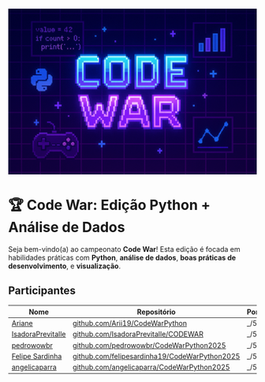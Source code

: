 ![Code War Banner](docs/img/banner.png)

# 🏆 Code War: Edição Python + Análise de Dados

Seja bem-vindo(a) ao campeonato **Code War**! Esta edição é focada em habilidades práticas com **Python**, **análise de dados**, **boas práticas de desenvolvimento**, e **visualização**.

## Participantes

| Nome              | Repositório                                                                 | Pontuação |
|-------------------|------------------------------------------------------------------------------|----------------|
| [Ariane](https://github.com/Arii19) | [github.com/Arii19/CodeWarPython](https://github.com/Arii19/CodeWarPython) | _/5 |
| [IsadoraPrevitalle](https://github.com/IsadoraPrevitalle) | [github.com/IsadoraPrevitalle/CODEWAR](https://github.com/IsadoraPrevitalle/CODEWAR) | _/5 |
| [pedrowowbr](https://github.com/pedrowowbr) | [github.com/pedrowowbr/CodeWarPython2025](https://github.com/pedrowowbr/CodeWarPython2025) | _/5 |
| [Felipe Sardinha](https://github.com/felipesardinha19) | [github.com/felipesardinha19/CodeWarPython2025](https://github.com/felipesardinha19/CodeWarPython2025) | _/5 |
| [angelicaparra](https://github.com/angelicaparra) | [github.com/angelicaparra/CodeWarPython2025](https://github.com/angelicaparra/CodeWarPython2025) | _/5 |